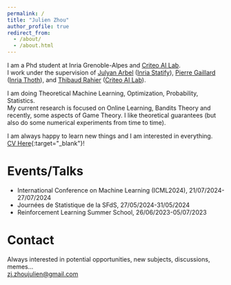 ```yaml
---
permalink: /
title: "Julien Zhou"
author_profile: true
redirect_from: 
  - /about/
  - /about.html
---
```


I am a Phd student at Inria Grenoble-Alpes and [Criteo AI Lab][CAIL]. \
I work under the supervision of [Julyan Arbel][JA] ([Inria Statify][Statify]), [Pierre Gaillard][PG] ([Inria Thoth][Thoth]), and [Thibaud Rahier][TR] ([Criteo AI Lab][CAIL]).

I am doing Theoretical Machine Learning, Optimization, Probability, Statistics.\
My current research is focused on Online Learning, Bandits Theory and recently, some aspects of Game Theory. I like theoretical guarantees (but also do some numerical experiments from time to time).

I am always happy to learn new things and I am interested in everything.\
[CV Here][CV]{:target="_blank"}!

[CAIL]: https://ailab.criteo.com/
[JA]: https://www.julyanarbel.com/
[Statify]: https://team.inria.fr/statify/
[PG]: http://pierre.gaillard.me/
[TR]: https://scholar.google.lt/citations?hl=en&user=IFOAOTMAAAAJ&view_op=list_works&sortby=pubdate
[Thoth]: https://team.inria.fr/thoth/

[CV]: {{site.url}}/files/JulienZHOU_CV.pdf

Events/Talks
======
- International Conference on Machine Learning (ICML2024), 21/07/2024-27/07/2024
- Journées de Statistique de la SFdS, 27/05/2024-31/05/2024
- Reinforcement Learning Summer School, 26/06/2023-05/07/2023


Contact
======
Always interested in potential opportunities, new subjects, discussions, memes...\
[zj.zhoujulien@gmail.com](mailto:zj.zhoujulien@gmail.com)
